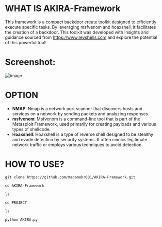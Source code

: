 # WHAT IS AKIRA-Framework
This framework is a compact backdoor create toolkit designed to efficiently execute specific tasks. By leveraging msfvenom and hoaxshell, it facilitates the creation of a backdoor. This toolkit was developed with insights and guidance sourced from https://www.revshells.com and explore the potential of this powerful tool!

# Screenshot:
![image](https://github.com/user-attachments/assets/c8297ff5-2fd5-4ece-809b-63df3ea4d35f)


# OPTION

- **NMAP**: Nmap is a network port scanner that discovers hosts and services on a network by sending packets and analyzing responses.
- **msfvenom**: Msfvenom is a command-line tool that is part of the Metasploit Framework, used primarily for creating payloads and various types of shellcode.
- **Hoaxshell**: Hoaxshell is a type of reverse shell designed to be stealthy and evade detection by security systems. It often mimics legitimate network traffic or employs various techniques to avoid detection.

# HOW TO USE?
```
git clone https://github.com/madanokr001/AKIRA-Framework.git
```
```
cd AKIRA-Framework
```
```
ls
```
```
cd PROJECT
```
```
ls
```
```
python AKIRA.py
```



